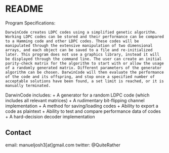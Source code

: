 # README #

Program Specifications:

    DarwinCode creates LDPC codes using a simplified genetic algorithm. Working LDPC codes can be stored and their performance can be compared to a Hamming code and other LDPC codes. These codes will be manipulated through the extensive manipulation of two dimensional arrays, and each object can be saved to a file and re-initialized later. This program does not use a graphics library, instead it will be displayed through the command line. The user can create an initial parity-check matrix for the algorithm to start with or allow the usage of a randomly generated matrix. Different parameters of the generator algorithm can be chosen. DarwinCode will then evaluate the performance of the code and its offspring, and stop once a specified number of acceptable solutions have been found, a set limit is reached, or it is manually terminated.

DarwinCode includes:
	+ A generator for a random LDPC code (which includes all relevant matrices)
	+ A rudimentary bit-flipping channel implementation
	+ A method for saving/loading codes
	+ Ability to export a code as plaintext
	+ Ability to test and compare performance data of codes
	+ A hard-decision decoder implementation

## Contact ##
email: manueljosh3[at]gmail.com
twitter: @QuiteRather